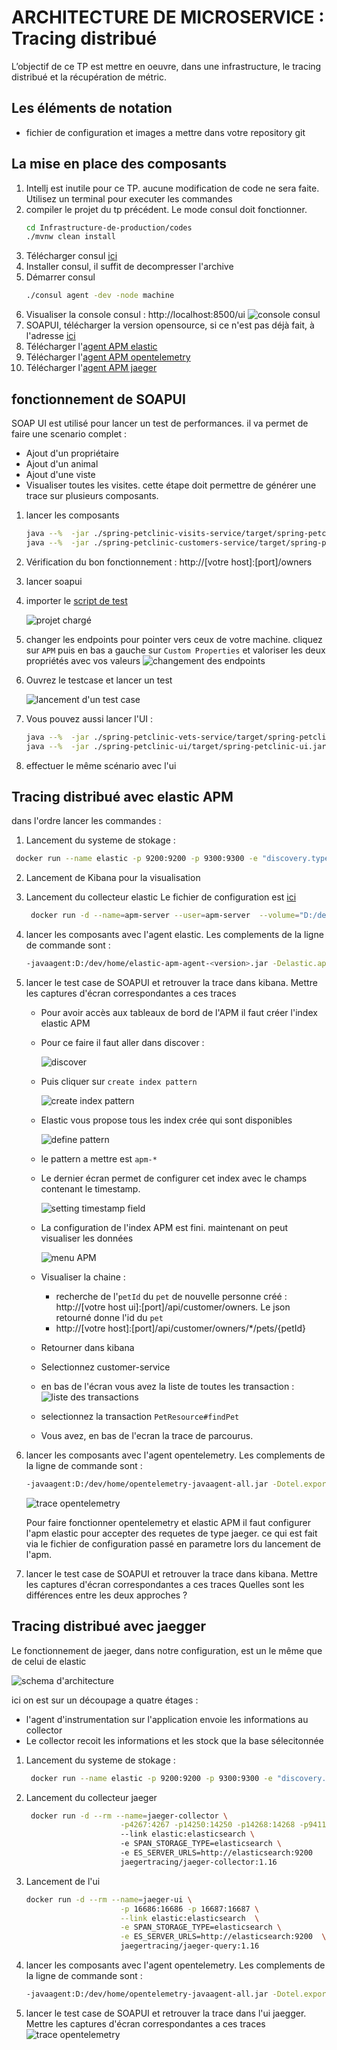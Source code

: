 # ARCHITECTURE DE MICROSERVICE : Tracing distribué

L’objectif de ce TP est mettre en oeuvre, dans une infrastructure, le tracing distribué et la récupération de métric.

## Les éléments de notation

* fichier de configuration et images a mettre dans votre repository git

## La mise en place des composants

1. Intellj est inutile pour ce TP. aucune modification de code ne sera faite. Utilisez un terminal pour executer les commandes
2. compiler le projet du tp précédent. Le mode consul doit fonctionner.
   ```bash
   cd Infrastructure-de-production/codes
   ./mvnw clean install
   ```
3. Télécharger consul [ici](https://www.consul.io/downloads.html)
4. Installer consul, il suffit de decompresser l'archive
5. Démarrer consul
   ```bash
   ./consul agent -dev -node machine
   ```
6. Visualiser la console consul : http://localhost:8500/ui
![console consul](../TP2/console%20consul.png)
7. SOAPUI, télécharger la version opensource, si ce n'est pas déjà fait, à l'adresse [ici](https://www.soapui.org/downloads/soapui.html)
8. Télécharger l'[agent APM elastic](https://search.maven.org/remotecontent?filepath=co/elastic/apm/elastic-apm-agent/1.19.0/elastic-apm-agent-1.19.0.jar)
9. Télécharger l'[agent APM opentelemetry](https://github.com/open-telemetry/opentelemetry-java-instrumentation/releases/download/v0.10.1/opentelemetry-javaagent-all.jar)
10. Télécharger l'[agent APM jaeger]()

## fonctionnement de SOAPUI

SOAP UI est utilisé pour lancer un test de performances. il va permet de faire une scenario complet :
 - Ajout d'un propriétaire
 - Ajout d'un animal
 - Ajout d'une viste
 - Visualiser toutes les visites. cette étape doit permettre de générer une trace sur plusieurs composants.

1. lancer les composants 
   ```bash
   java --%  -jar ./spring-petclinic-visits-service/target/spring-petclinic-visits-service-2.0.4-exec.jar
   java --%  -jar ./spring-petclinic-customers-service/target/spring-petclinic-customers-service-2.0.4.jar
   ```
3. Vérification du bon fonctionnement : http://[votre host]:[port]/owners
2. lancer soapui
3. importer le [script de test](APM-soapui.xml)
    
    ![projet chargé](projet%20soapui.png)
1. changer les endpoints pour pointer vers ceux de votre machine. cliquez sur `APM` puis en bas a gauche sur `Custom Properties` et valoriser les deux propriétés avec vos valeurs
![changement des endpoints](custom%20properties.png)
5. Ouvrez le testcase et lancer un test
   
   ![lancement d'un test case](test%20case.png)
6. Vous pouvez aussi lancer l'UI :
   ```bash
   java --%  -jar ./spring-petclinic-vets-service/target/spring-petclinic-vets-service-2.0.4.jar
   java --%  -jar ./spring-petclinic-ui/target/spring-petclinic-ui.jar
   ```
7. effectuer le même scénario avec l'ui

## Tracing distribué avec elastic APM

dans l'ordre lancer les commandes :

 1. Lancement du systeme de stokage :
   ```bash
    docker run --name elastic -p 9200:9200 -p 9300:9300 -e "discovery.type=single-node" docker.elastic.co/elasticsearch/elasticsearch:7.9.3
   ```
2. Lancement de Kibana pour la visualisation
3. Lancement du collecteur elastic
   Le fichier de configuration est [ici](apm-server.docker.yml)
   ```bash
    docker run -d --name=apm-server --user=apm-server  --volume="D:/dev/home/apm-server.docker.yml:/usr/share/apm-server/apm-server.yml:ro" -p 14268:14268 -p 14250:14250 -p 8200:8200 --link elastic:elasticsearch --link kibana:kibana  docker.elastic.co/apm/apm-server:7.9.3 --strict.perms=false -e -E output.elasticsearch.hosts=["elasticsearch:9200"]
   ```
4. lancer les composants avec l'agent elastic. Les complements de la ligne de commande sont :
   ```bash
   -javaagent:D:/dev/home/elastic-apm-agent-<version>.jar -Delastic.apm.service_name=visits-service  -Delastic.apm.server_urls=http://localhost:8200
   ```
5. lancer le test case de SOAPUI et retrouver la trace dans kibana.
   Mettre les captures d'écran correspondantes a ces traces
   - Pour avoir accès aux tableaux de bord de l'APM il faut créer l'index elastic APM
   - Pour ce faire il faut aller dans discover :

        ![discover](discover.png)
   - Puis cliquer sur `create index pattern`
        
        ![create index pattern](add%20index%20patterns.png)
   - Elastic vous propose tous les index crée qui sont disponibles
        
        ![define pattern](define%20pattern.png)
   - le pattern a mettre est `apm-*` 
   - Le dernier écran permet de configurer cet index avec le champs contenant le timestamp.
        
        ![setting timestamp field](configure%20pattern.png)
   - La configuration de l'index APM est fini. maintenant on peut visualiser les données 
    
        ![menu APM](select%20apm%20zone.png)
   - Visualiser la chaine :
     - recherche de l'`petId` du `pet` de nouvelle personne créé : http://[votre host ui]:[port]/api/customer/owners. Le json retourné donne l'id du `pet`
     - http://[votre host]:[port]/api/customer/owners/*/pets/{petId}
   - Retourner dans kibana
   - Selectionnez customer-service
   - en bas de l'écran vous avez la liste de toutes les transaction :
    ![liste des transactions](list%20transactions.png)
   - selectionnez la transaction `PetResource#findPet`
   - Vous avez, en bas de l'ecran la trace de parcourus. 
6. lancer les composants avec l'agent opentelemetry. Les complements de la ligne de commande sont :
   ```bash
   -javaagent:D:/dev/home/opentelemetry-javaagent-all.jar -Dotel.exporter=jaeger -Dotel.exporter.jaeger.service.name=visits-service -Dotel.propagators=jaeger -Dotel.exporter.jaeger.endpoint=http://[votre host apm]:14250
   ```
    ![trace opentelemetry](trace%20opentelemetry.png)

   Pour faire fonctionner opentelemetry et elastic APM il faut configurer l'apm elastic pour accepter des requetes de type jaeger. ce qui est fait via le fichier de configuration passé en parametre lors du lancement de l'apm.
7. lancer le test case de SOAPUI et retrouver la trace dans kibana.
   Mettre les captures d'écran correspondantes a ces traces
   Quelles sont les différences entre les deux approches ?

## Tracing distribué avec jaegger

Le fonctionnement de jaeger, dans notre configuration, est un le même que de celui de elastic

![schema d'architecture](architecture-v1.png)

ici on est sur un découpage a quatre étages :
- l'agent d'instrumentation sur l'application envoie les informations au collector
- Le collector recoit les informations et les stock que la base sélecitonnée

1. Lancement du systeme de stokage :
   ```bash
    docker run --name elastic -p 9200:9200 -p 9300:9300 -e "discovery.type=single-node" docker.elastic.co/elasticsearch/elasticsearch:7.9.3
2. Lancement du collecteur jaeger
   ```bash
    docker run -d --rm --name=jaeger-collector \
                        -p4267:4267 -p14250:14250 -p14268:14268 -p9411:9411 -p14269:14269 \ 
                        --link elastic:elasticsearch \ 
                        -e SPAN_STORAGE_TYPE=elasticsearch \ 
                        -e ES_SERVER_URLS=http://elasticsearch:9200   \ 
                        jaegertracing/jaeger-collector:1.16
   ```
3. Lancement de l'ui
   ```bash
   docker run -d --rm --name=jaeger-ui \
                        -p 16686:16686 -p 16687:16687 \
                        --link elastic:elasticsearch  \
                        -e SPAN_STORAGE_TYPE=elasticsearch \
                        -e ES_SERVER_URLS=http://elasticsearch:9200  \
                        jaegertracing/jaeger-query:1.16
   ```
4. lancer les composants avec l'agent opentelemetry. Les complements de la ligne de commande sont :
   ```bash
   -javaagent:D:/dev/home/opentelemetry-javaagent-all.jar -Dotel.exporter=jaeger -Dotel.exporter.jaeger.service.name=visits-service -Dotel.propagators=jaeger -Dotel.exporter.jaeger.endpoint=http://[votre host apm]:14250
   ```
5. lancer le test case de SOAPUI et retrouver la trace dans l'ui jaegger.
   Mettre les captures d'écran correspondantes a ces traces
    ![trace opentelemetry](trace%20jaeger.png)